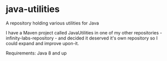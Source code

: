 # java-utilities
A repository holding various utilities for Java

I have a Maven project called JavaUtilities in one of my other repositories - infinity-labs-repository - and decided it deserved it's own
repository so I could expand and improve upon-it.

Requirements: Java 8 and up
